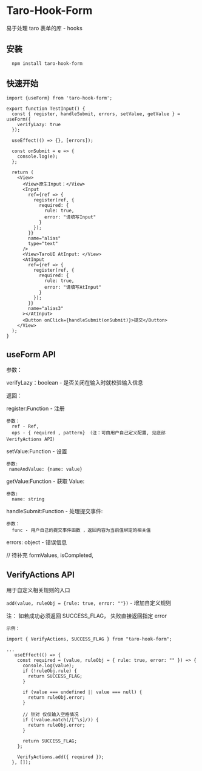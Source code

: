 # Taro-Hook-Form

易于处理 taro 表单的库 - hooks

## 安装

```
  npm install taro-hook-form
```

## 快速开始

```
import {useForm} from 'taro-hook-form';

export function TestInput() {
  const { register, handleSubmit, errors, setValue, getValue } = useForm({
    verifyLazy: true
  });

  useEffect(() => {}, [errors]);

  const onSubmit = e => {
    console.log(e);
  };

  return (
    <View>
      <View>原生Input：</View>
      <Input
        ref={ref => {
          register(ref, {
            required: {
              rule: true,
              error: "请填写Input"
            }
          });
        }}
        name="alias"
        type="text"
      />
      <View>TaroUI AtInput: </View>
      <AtInput
        ref={ref => {
          register(ref, {
            required: {
              rule: true,
              error: "请填写AtInput"
            }
          });
        }}
        name="alias3"
      ></AtInput>
      <Button onClick={handleSubmit(onSubmit)}>提交</Button>
    </View>
  );
}
```

## useForm API

参数：

verifyLazy：boolean - 是否关闭在输入时就校验输入信息

返回：

register:Function - 注册

    参数：
      ref - Ref,
      ops - { required , pattern} （注：可由用户自己定义配置, 见底部VerifyActions API）

setValue:Function - 设置

    参数:
     nameAndValue: {name: value}

getValue:Function - 获取 Value:

    参数:
      name: string

handleSubmit:Function - 处理提交事件:

    参数：
      func - 用户自己的提交事件函数 ，返回内容为当前值绑定的相关值

errors: object - 错误信息

// 待补充
formValues,
isCompleted,

## VerifyActions API

用于自定义相关规则的入口

`add(value, ruleObj = {rule: true, error: ""})` - 增加自定义规则

注： 如若成功必须返回 SUCCESS_FLAG， 失败直接返回指定 error

```
示例：

import { VerifyActions, SUCCESS_FLAG } from "taro-hook-form";

...
   useEffect(() => {
    const required = (value, ruleObj = { rule: true, error: "" }) => {
      console.log(value);
      if (!ruleObj.rule) {
        return SUCCESS_FLAG;
      }

      if (value === undefined || value === null) {
        return ruleObj.error;
      }

      // 针对 仅仅输入空格情况
      if (!value.match(/[^\s]/)) {
        return ruleObj.error;
      }

      return SUCCESS_FLAG;
    };

    VerifyActions.add({ required });
  }, []);
```
